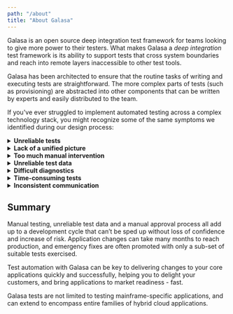 ```yaml
---
path: "/about"
title: "About Galasa"
---
```


Galasa is an open source deep integration test framework for teams looking to give more power to their testers. What makes Galasa a *deep integration* test framework is its ability to support tests that cross system boundaries and reach into remote layers inaccessible to other test tools. 

Galasa has been architected to ensure that the routine tasks of writing and executing tests are straightforward. The more complex parts of tests (such as provisioning) are abstracted into other components that can be written by experts and easily distributed to the team.

If you've ever struggled to implement automated testing across a complex technology stack, you might recognize some of the same symptoms we identified during our design process:

<details>
<summary><b>Unreliable tests</b></summary>

Many organizations have little or no automated testing. Where such systems *are* used, they are often cited as unreliable because of poor data, unstable test environments or timing clashes with other people's work. 

Galasa provides the capability to run reliable, repeatable tests and minimizes conflicts around the availability of test environments. Multiple logically-isolated tests can run in parallel for each test instance, leading to the accumulation of improvements in rigor and quality as your test catalog grows.
</details>

<details>
<summary><b>Lack of a unified picture</b></summary>

Manual tests are often split across teams and reported separately, with no single, consistent view of the test plan.

With Galasa you can store related tests within a shared test catalog, from which tests can be automatically selected to run for any given change set. Automated regression test suites can be created for new software versions so you can run a specified set of tests for automated baselining of a new environment installation, such as a hardware migration. 
</details>

<details>
<summary><b>Too much manual intervention </b></summary>

Running and re-running manual tests is laborious, time consuming and not exactly the best use of a tester's skills or time. 

With Galasa you can automate and automatically schedule these repetitive regression tests and use the time saved to free up testers to spend their time designing test cases that are more likely to find important defects.

Once written a Galasa test test is available 24x7 for reuse.
</details>

<details>
<summary><b>Unreliable test data</b></summary>

Test data is often in a state of flux, resulting in the breaking of existing tests and difficulty in snapshotting and data integrity.

Galasa enables you to provision your own test data from scratch or find valid test data within an existing data lake. Test data is locked within the Galasa framework whilst in use, so that it cannot be corrupted by other test runs.

You can integrate Galasa tests with your existing tooling, allowing you to share data between tools within the same test.
</details>

<details>
<summary><b>Difficult diagnostics</b></summary>

Test artifacts are stored in lots of different repositories, making it time-consuming and difficult to locate the right information to help you root out the cause of a failure.

Galasa automatically stores all test artifacts in a single, central repository, making diagnostics quicker and easier. You can also debug tests using a local instance of Galasa, so you can examine every line of code. 
</details>

<details>
<summary><b>Time-consuming tests</b></summary>

Manual testing involves a significant amount of human intervention, which means tests can take too long to write and are hard to understand and maintain.

Galasa makes tests quicker to write and easier to maintain by extracting the boilerplate code out of the tests. Just import the components you need from within your test code to access the abstracted functionality, gaining the benefit of the expertise of the person who wrote them and the productivity introduced by their simple use.
</details>

<details>
<summary><b>Inconsistent communication</b></summary>

Test results are often stored in spreadsheets and manually approved by product owners before changes are promoted. This makes it difficult to understand the tests that have been run, and the manual intervention required as part of the sign-off process can delay delivery.

Galasa's dashboard will integrate all of your test results in one place, making reporting and reviewing between test phases easy and consistent.
</details>

## Summary
Manual testing, unreliable test data and a manual approval process all add up to a development cycle that can’t be sped up without loss of confidence and increase of risk. Application changes can take many months to reach production, and emergency fixes are often promoted with only a sub-set of suitable tests exercised. 

Test automation with Galasa can be key to delivering changes to your core applications quickly and successfully, helping you to delight your customers, and bring applications to market readiness - fast. 

Galasa tests are not limited to testing mainframe-specific applications, and can extend to encompass entire families of hybrid cloud applications.





